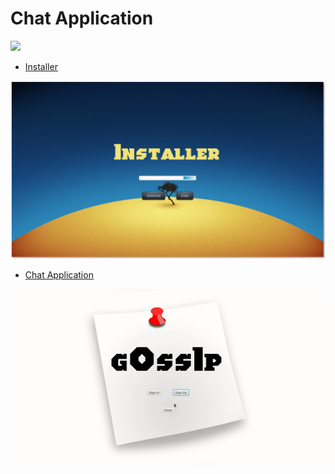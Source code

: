 # Chat Application 

[![](https://img.shields.io/youtube/views/jeikvlhgctI?style=social)](https://youtu.be/jeikvlhgctI)

- [Installer](https://github.com/mkjodhani/Chat-App/raw/main/Installer.jar)

[![Installer](Installer/res/installer.png)](https://youtu.be/jeikvlhgctI)

- [Chat Application](https://github.com/mkjodhani/Chat-App/raw/main/Application/Artifacts/Gossip.jar)



[![Chat-App](Application/res/Demo.gif)](https://youtu.be/jeikvlhgctI)
